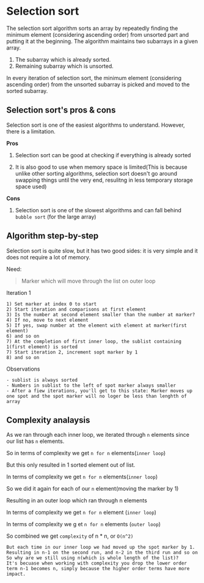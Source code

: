 # Selection sort
The selection sort algorithm sorts an array by repeatedly finding the minimum element (considering ascending order) from unsorted part and putting it at the beginning. The algorithm maintains two subarrays in a given array.

1. The subarray which is already sorted.
2. Remaining subarray which is unsorted.

In every iteration of selection sort, the minimum element (considering ascending order) from the unsorted subarray is picked and moved to the sorted subarray.

## Selection sort's pros & cons
Selection sort is one of the easiest algorithms to understand. However, there is a limitation.

**Pros**

1) Selection sort can be good at checking if everything is already sorted

2) It is also good to use when memory space is limited(This is because unlike other sorting algorithms, selection sort doesn't go around swapping things until the very end, resulitng in less temporary storage space used)

**Cons**

1) Selection sort is one of the slowest algorithms and can fall behind `bubble sort`
(for the large array)

## Algorithm step-by-step
Selection sort is quite slow, but it has two good sides: it is very simple and it does not require a lot of memory.

Need:
 >Marker which will move through the list on outer loop

Iteration 1 
```
1) Set marker at index 0 to start
2) Start iteration and comparisons at first element
3) Is the number at second element smaller than the number at marker?
4) If no, move to next element 
5) If yes, swap number at the element with element at marker(first element)
6) and so on
7) At the completion of first inner loop, the sublist containing 1(first element) is sorted
7) Start iteration 2, increment sopt marker by 1
8) and so on
```

Observations
```
- sublist is always sorted
- Numbers in sublist to the left of spot marker always smaller
- After a fiew iterations, you'll get to this state: Marker moves up one spot and the spot marker will no loger be less than lenghth of array
```

## Complexity analaysis
As we ran through each inner loop, we iterated through `n` elements since our list has `n` elements.

So in terms of complexity we get `n for n` elements(`inner loop`)

But this only resulted in 1 sorted element out of list.

In terms of complexity we get `n for n` elements(`inner loop`)

So we did it again for each of our `n` element(moving the marker by 1)

Resulting in an outer loop which ran through n elements

In terms of complexity we get `n for n` element (`inner loop`)

In terms of complexity we g et `n for n` elements (`outer loop`)

So combined we get `complexity` of n * n, or `O(n^2)`
```
But each time in our inner loop we had moved up the spot marker by 1.
Resulting in n-1 on the second run, and n-2 in the third run and so on
So why are we still using n(which is whole length of the list)?
It's becuase when working with complexity you drop the lower order term n-1 becomes n, simply because the higher order terms have more impact. 
```
